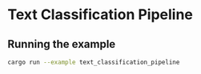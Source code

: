 # Text Classification Pipeline

## Running the example

```bash
cargo run --example text_classification_pipeline
```
